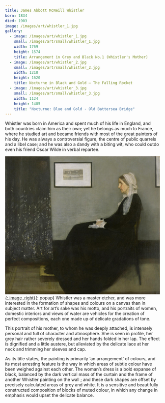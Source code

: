 ```yaml
---
title: James Abbott McNeill Whistler
born: 1834
died: 1903
image: /images/art/whistler_1.jpg
gallery:
  - image: /images/art/whistler_1.jpg
    small: /images/art/small/whistler_1.jpg
    width: 1769
    height: 1574
    title: Arrangement in Grey and Black No.1 (Whistler's Mother)
  - image: /images/art/whistler_2.jpg
    small: /images/art/small/whistler_2.jpg
    width: 1218
    height: 1620
    title: Nocturne in Black and Gold – The Falling Rocket
  - image: /images/art/whistler_3.jpg
    small: /images/art/small/whistler_3.jpg
    width: 1124
    height: 1485
    title: "Nocturne: Blue and Gold - Old Battersea Bridge"
---
```


Whistler was born in America and spent much of his life in England, and both
countries claim him as their own; yet he belongs as much to France, where he
studied art and became friends with most of the great painters of his day. He
was always a controversial figure, the centre of public quarrels and a libel
case; and he was also a dandy with a biting wit, who could outdo even his
friend Oscar Wilde in verbal repartee.

[![Arrangement in Grey and Black No.1 (Whistler's Mother)](/images/art/whistler_1.jpg){:.image .right}](/images/art/whistler_1.jpg){:.popup}
Whistler was a master etcher, and was more interested in the formation of
shapes and colours on a canvas than in subject matter. Art for art’s sake was
his motto, and his portraits of women, domestic interiors and views of water
are vehicles for the creation of perfect compositions, each one made up of
delicate gradations of tone.

This portrait of his mother, to whom he was deeply attached, is intensely
personal and full of character and atmosphere. She is seen in profile, her grey
hair rather severely dressed and her hands folded in her lap. The effect is
dignified and a little austere, but alleviated by the delicate lace at her neck
and trimming her sleeves and cap.

As its title states, the painting is primarily ‘an arrangement’ of colours, and
its most arresting feature is the way in which areas of subtle colour have been
weighed against each other. The woman’s dress is a bold expanse of black,
balanced by the dark vertical mass of the curtain and the frame of another
Whistler painting on the wall ; and these dark shapes are offset by precisely
calculated areas of grey and white. It is a sensitive and beautifully
constructed composition of blocks of muted colour, in which any change in
emphasis would upset the delicate balance.
